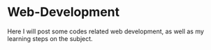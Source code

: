 # Web-Development

Here I will post some codes related web development, as well as my learning steps on the subject.
